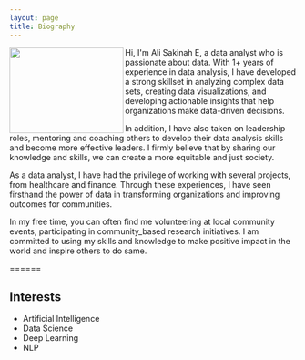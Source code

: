 ```yaml
---
layout: page
title: Biography
---
```


<img src="https://user-images.githubusercontent.com/96656540/228382829-bfb0fc2a-d9da-415f-8cea-ee45311aaf90.jpeg" width="200" height="150" align="left" />

<p>Hi, I'm Ali Sakinah E, a data analyst who is passionate about data. With 1+ years of experience in data analysis, I have developed a strong skillset in analyzing complex data sets, creating data visualizations, and developing actionable insights that help organizations make data-driven decisions.

In addition, I have also taken on leadership roles, mentoring and coaching others to develop their data analysis skills and become more effective leaders. I firmly believe that by sharing our knowledge and skills, we can create a more equitable and just society.

As a data analyst, I have had the privilege of working with several projects, from healthcare and finance.
Through these experiences, I have seen firsthand the power of data in transforming organizations and improving outcomes for communities.

In my free time, you can often find me volunteering at local community events, participating in community_based research initiatives. I am committed to using my skills and knowledge to make positive impact in the world and inspire others to do same.</p> 



======


## Interests
* Artificial Intelligence
* Data Science
* Deep Learning
* NLP

